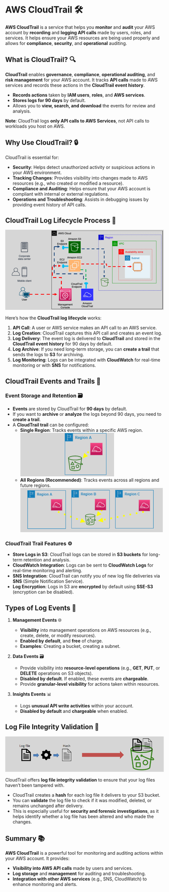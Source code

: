 # **AWS CloudTrail** 🛠️

**AWS CloudTrail** is a service that helps you **monitor** and **audit** your AWS account by **recording** and **logging API calls** made by users, roles, and services. It helps ensure your AWS resources are being used properly and allows for **compliance**, **security**, and **operational** auditing.

## **What is CloudTrail?** 🔍

**CloudTrail** enables **governance**, **compliance**, **operational auditing**, and **risk management** for your AWS account. It tracks **API calls** made to AWS services and records these actions in the **CloudTrail event history**.

- **Records actions** taken by **IAM users**, **roles**, and **AWS services**.
- **Stores logs for 90 days** by default.
- Allows you to **view, search, and download** the events for review and analysis.

**Note**: CloudTrail logs **only API calls to AWS Services**, not API calls to workloads you host on AWS.

## **Why Use CloudTrail?** 🔒

CloudTrail is essential for:

- **Security**: Helps detect unauthorized activity or suspicious actions in your AWS environment.
- **Tracking Changes**: Provides visibility into changes made to AWS resources (e.g., who created or modified a resource).
- **Compliance and Auditing**: Helps ensure that your AWS account is compliant with internal or external regulations.
- **Operations and Troubleshooting**: Assists in debugging issues by providing event history of API calls.

## **CloudTrail Log Lifecycle Process** 🔄

![cloud-trail-lifecycle](images/cloud-trail-lifecycle.png)

Here’s how the **CloudTrail log lifecycle** works:

1. **API Call**: A user or AWS service makes an API call to an AWS service.
2. **Log Creation**: CloudTrail captures this API call and creates an event log.
3. **Log Delivery**: The event log is delivered to **CloudTrail** and stored in the **CloudTrail event history** for 90 days by default.
4. **Log Archive**: If you need long-term storage, you can **create a trail** that sends the logs to **S3** for archiving.
5. **Log Monitoring**: Logs can be integrated with **CloudWatch** for real-time monitoring or with **SNS** for notifications.

## **CloudTrail Events and Trails** 📜

### **Event Storage and Retention** 🗃️

- **Events** are stored by CloudTrail for **90 days** by default.
- If you want to **archive** or **analyze** the logs beyond 90 days, you need to **create a trail**.
- A **CloudTrail trail** can be configured:
  - **Single Region**: Tracks events within a specific AWS region.  
    ![cloud-trail-single-region](images/cloud-trail-single-region.png)
  - **All Regions (Recommended)**: Tracks events across all regions and future regions.  
    ![cloud-trail-multi-region](images/cloud-trail-multi-region.png)

### **CloudTrail Trail Features** ⚙️

- **Store Logs in S3**: CloudTrail logs can be stored in **S3 buckets** for long-term retention and analysis.
- **CloudWatch Integration**: Logs can be sent to **CloudWatch Logs** for real-time monitoring and alerting.
- **SNS Integration**: CloudTrail can notify you of new log file deliveries via **SNS** (Simple Notification Service).
- **Log Encryption**: Logs in S3 are **encrypted** by default using **SSE-S3** (encryption can be disabled).

## **Types of Log Events** 📝

1. **Management Events** 🌐

   - **Visibility** into management operations on AWS resources (e.g., create, delete, or modify resources).
   - **Enabled by default**, and **free** of charge.
   - **Examples**: Creating a bucket, creating a subnet.

2. **Data Events** 🗃️

   - Provide visibility into **resource-level operations** (e.g., **GET**, **PUT**, or **DELETE** operations on S3 objects).
   - **Disabled by default**. If enabled, these events are **chargeable**.
   - Provide **granular-level visibility** for actions taken within resources.

3. **Insights Events** 📊
   - Logs **unusual API write activities** within your account.
   - **Disabled by default** and **chargeable** when enabled.

## **Log File Integrity Validation** 🔐

![cloud-trail-log-file-integrity-validation](images/cloud-trail-log-file-integrity-validation.png)

CloudTrail offers **log file integrity validation** to ensure that your log files haven’t been tampered with.

- CloudTrail creates a **hash** for each log file it delivers to your S3 bucket.
- You can **validate** the log file to check if it was modified, deleted, or remains unchanged after delivery.
- This is especially useful for **security and forensic investigations**, as it helps identify whether a log file has been altered and who made the changes.

## **Summary** 📚

**AWS CloudTrail** is a powerful tool for monitoring and auditing actions within your AWS account. It provides:

- **Visibility into AWS API calls** made by users and services.
- **Log storage** and **management** for auditing and troubleshooting.
- **Integration with other AWS services** (e.g., SNS, CloudWatch) to enhance monitoring and alerts.
